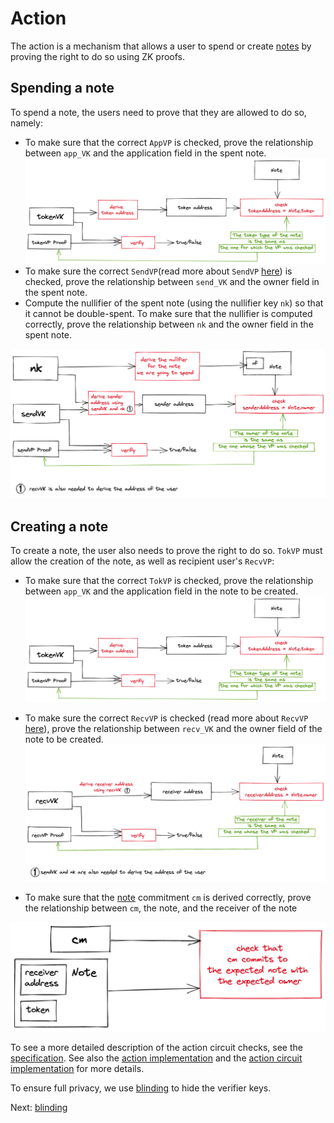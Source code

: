 # Action

The action is a mechanism that allows a user to spend or create [notes](notes.md) by proving the right to do so using ZK proofs.

## Spending a note

To spend a note, the users need to prove that they are allowed to do so, namely:
- To make sure that the correct `AppVP` is checked, prove the relationship between `app_VK` and the application field in the spent note.
  ![img_3.png](img/action_img_3.png)
- To make sure the correct `SendVP`(read more about `SendVP` [here](./users.md)) is checked, prove the relationship between `send_VK` and the owner field in the spent note.
- Compute the nullifier of the spent note (using the nullifier key `nk`) so that it cannot be double-spent. To make sure that the nullifier is computed correctly, prove the relationship between `nk` and the owner field in the spent note.

![img_1.png](img/action_img_1.png)

## Creating a note

To create a note, the user also needs to prove the right to do so. `TokVP` must allow the creation of the note, as well as recipient user's `RecvVP`:

- To make sure that the correct `TokVP` is checked, prove the relationship between `app_VK` and the application field in the note to be created.
  ![img_4.png](img/action_img_4.png)

- To make sure the correct `RecvVP` is checked (read more about `RecvVP` [here](./users.md)), prove the relationship between `recv_VK` and the owner field of the note to be created.
  ![img.png](img/action_img.png)
  
- To make sure that the [note](./notes.md) commitment `cm` is derived correctly, prove the relationship between `cm`, the note, and the receiver of the note

![img_2.png](img/action_img_2.png)

To see a more detailed description of the action circuit checks, see the [specification](./spec.md). See also the [action implementation](https://github.com/anoma/taiga/blob/main/src/action.rs) and the [action circuit implementation](https://github.com/anoma/taiga/blob/main/src/circuit/action_circuit.rs) for more details.

To ensure full privacy, we use [blinding](./blinding.md) to hide the verifier keys.

Next: [blinding](./blinding.md)